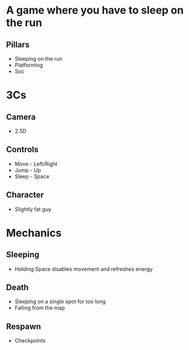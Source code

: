 # A game where you have to sleep on the run
## Pillars
- Sleeping on the run
- Platforming
- Soc

# 3Cs

## Camera 
- 2.5D

## Controls
- Move - Left/Right
- Jump - Up
- Sleep - Space

## Character
- Slightly fat guy

# Mechanics
## Sleeping
- Holding Space disables movement and refreshes energy

## Death
- Sleeping on a single spot for too long
- Falling from the map

## Respawn
- Checkpoints
